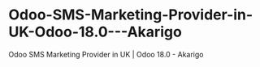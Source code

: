 # Odoo-SMS-Marketing-Provider-in-UK-Odoo-18.0---Akarigo
Odoo SMS Marketing Provider in UK | Odoo 18.0 - Akarigo
